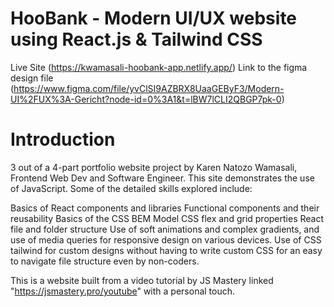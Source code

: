 # HooBank - Modern UI/UX website using React.js & Tailwind CSS
Live Site (https://kwamasali-hoobank-app.netlify.app/)
Link to the figma design file (https://www.figma.com/file/yvClSI9AZBRX8UaaGEByF3/Modern-UI%2FUX%3A-Gericht?node-id=0%3A1&t=lBW7lCLI2QBGP7pk-0)


# Introduction
3 out of a 4-part portfolio website project by Karen Natozo Wamasali, Frontend Web Dev and Software Engineer.
This site demonstrates the use of JavaScript. Some of the detailed skills explored include:

Basics of React components and libraries
Functional components and their reusability 
Basics of the CSS BEM Model
CSS flex and grid properties
React file and folder structure
Use of soft animations and complex gradients, and use of media queries for responsive design on various devices.
Use of CSS tailwind for  custom designs without having to write custom CSS for an easy to navigate file structure even by non-coders.

This is a website built from a video tutorial by JS Mastery linked "https://jsmastery.pro/youtube" with a personal touch.
